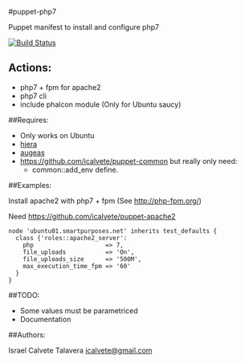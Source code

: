 #puppet-php7

Puppet manifest to install and configure php7

[![Build Status](https://secure.travis-ci.org/icalvete/puppet-php7.png)](http://travis-ci.org/icalvete/puppet-php7)

## Actions:

* php7 + fpm for apache2
* php7 cli
* include phalcon module (Only for Ubuntu saucy)

##Requires:

* Only works on Ubuntu
* [hiera](http://docs.puppetlabs.com/hiera/1/index.html)
* [augeas](http://projects.puppetlabs.com/projects/1/wiki/puppet_augeas)
* https://github.com/icalvete/puppet-common but really only need:
  + common::add_env define.

##Examples:

Install apache2 with php7 + fpm (See http://php-fpm.org/)

Need https://github.com/icalvete/puppet-apache2

```puppet
node 'ubuntu01.smartpurposes.net' inherits test_defaults {
  class {'roles::apache2_server':
    php                    => 7,
    file_uploads           => 'On',
    file_uploads_size      => '500M',
    max_execution_time_fpm => '60'
  }
}
```

##TODO:

* Some values must be parametriced
* Documentation

##Authors:
		 
Israel Calvete Talavera <icalvete@gmail.com>
